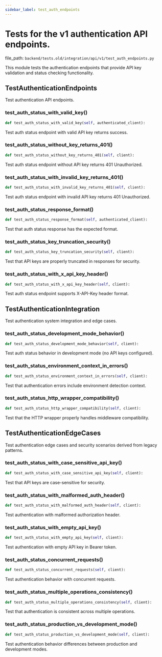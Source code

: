```yaml
---
sidebar_label: test_auth_endpoints
---
```


# Tests for the v1 authentication API endpoints.

  file_path: `backend/tests.old/integration/api/v1/test_auth_endpoints.py`

This module tests the authentication endpoints that provide API key validation
and status checking functionality.

## TestAuthenticationEndpoints

Test authentication API endpoints.

### test_auth_status_with_valid_key()

```python
def test_auth_status_with_valid_key(self, authenticated_client):
```

Test auth status endpoint with valid API key returns success.

### test_auth_status_without_key_returns_401()

```python
def test_auth_status_without_key_returns_401(self, client):
```

Test auth status endpoint without API key returns 401 Unauthorized.

### test_auth_status_with_invalid_key_returns_401()

```python
def test_auth_status_with_invalid_key_returns_401(self, client):
```

Test auth status endpoint with invalid API key returns 401 Unauthorized.

### test_auth_status_response_format()

```python
def test_auth_status_response_format(self, authenticated_client):
```

Test that auth status response has the expected format.

### test_auth_status_key_truncation_security()

```python
def test_auth_status_key_truncation_security(self, client):
```

Test that API keys are properly truncated in responses for security.

### test_auth_status_with_x_api_key_header()

```python
def test_auth_status_with_x_api_key_header(self, client):
```

Test auth status endpoint supports X-API-Key header format.

## TestAuthenticationIntegration

Test authentication system integration and edge cases.

### test_auth_status_development_mode_behavior()

```python
def test_auth_status_development_mode_behavior(self, client):
```

Test auth status behavior in development mode (no API keys configured).

### test_auth_status_environment_context_in_errors()

```python
def test_auth_status_environment_context_in_errors(self, client):
```

Test that authentication errors include environment detection context.

### test_auth_status_http_wrapper_compatibility()

```python
def test_auth_status_http_wrapper_compatibility(self, client):
```

Test that the HTTP wrapper properly handles middleware compatibility.

## TestAuthenticationEdgeCases

Test authentication edge cases and security scenarios derived from legacy patterns.

### test_auth_status_with_case_sensitive_api_key()

```python
def test_auth_status_with_case_sensitive_api_key(self, client):
```

Test that API keys are case-sensitive for security.

### test_auth_status_with_malformed_auth_header()

```python
def test_auth_status_with_malformed_auth_header(self, client):
```

Test authentication with malformed authorization header.

### test_auth_status_with_empty_api_key()

```python
def test_auth_status_with_empty_api_key(self, client):
```

Test authentication with empty API key in Bearer token.

### test_auth_status_concurrent_requests()

```python
def test_auth_status_concurrent_requests(self, client):
```

Test authentication behavior with concurrent requests.

### test_auth_status_multiple_operations_consistency()

```python
def test_auth_status_multiple_operations_consistency(self, client):
```

Test that authentication is consistent across multiple operations.

### test_auth_status_production_vs_development_mode()

```python
def test_auth_status_production_vs_development_mode(self, client):
```

Test authentication behavior differences between production and development modes.

